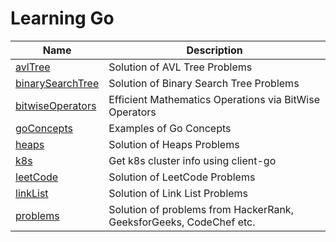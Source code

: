 # Learning Go

|  Name  | Description |
|  ----- | ----------- |
| [avlTree](https://github.com/iamniting/golang/tree/master/avlTree) | Solution of AVL Tree Problems |
| [binarySearchTree](https://github.com/iamniting/golang/tree/master/binarySearchTree) | Solution of Binary Search Tree Problems |
| [bitwiseOperators](https://github.com/iamniting/golang/tree/master/bitwiseOperators) | Efficient Mathematics Operations via BitWise Operators |
| [goConcepts](https://github.com/iamniting/golang/tree/master/goConcepts) | Examples of Go Concepts |
| [heaps](https://github.com/iamniting/golang/tree/master/heaps) | Solution of Heaps Problems |
| [k8s](https://github.com/iamniting/golang/tree/master/k8s) | Get k8s cluster info using client-go |
| [leetCode](https://github.com/iamniting/golang/tree/master/leetCode) | Solution of LeetCode Problems |
| [linkList](https://github.com/iamniting/golang/tree/master/linkList) | Solution of Link List Problems |
| [problems](https://github.com/iamniting/golang/tree/master/problems) | Solution of problems from HackerRank, GeeksforGeeks, CodeChef etc. |
